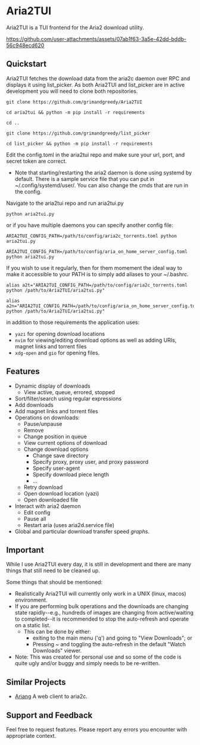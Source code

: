 # Aria2TUI

Aria2TUI is a TUI frontend for the Aria2 download utility.


https://github.com/user-attachments/assets/07ab1f63-3a5e-42dd-bddb-56c948ecd620

## Quickstart

Aria2TUI fetches the download data from the aria2c daemon over RPC and displays it using list_picker. As both Aria2TUI and list_picker are in active development you will need to clone both repositories.

```
git clone https://github.com/grimandgreedy/Aria2TUI

cd aria2tui && python -m pip install -r requirements

cd ..

git clone https://github.com/grimandgreedy/list_picker

cd list_picker && python -m pip install -r requirements
```

Edit the config.toml in the aria2tui repo and make sure your url, port, and secret token are correct.

 - Note that starting/restarting the aria2 daemon is done using systemd by default. There is a sample service file that you can put in ~/.config/systemd/user/. You can also change the cmds that are run in the config.

Navigate to the aria2tui repo and run aria2tui.py

```
python aria2tui.py
```

or if you have multiple daemons you can specify another config file:

```
ARIA2TUI_CONFIG_PATH=/path/to/config/aria2c_torrents.toml python aria2tui.py

ARIA2TUI_CONFIG_PATH=/path/to/config/aria_on_home_server_config.toml python aria2tui.py
```

If you wish to use it regularly, then for them momement the ideal way to make it accessible to your PATH is to simply add aliases to your ~/.bashrc.
```
alias a2t="ARIA2TUI_CONFIG_PATH=/path/to/config/aria2c_torrents.toml python /path/to/Aria2TUI/aria2tui.py"

alias a2n="ARIA2TUI_CONFIG_PATH=/path/to/config/aria_on_home_server_config.toml python /path/to/Aria2TUI/aria2tui.py"
```

in addition to those requirements the application uses:
 - `yazi` for opening download locations
 - `nvim` for viewing/editing download options as well as adding URIs, magnet links and torrent files
 - `xdg-open` and `gio` for opening files.

## Features

 - Dynamic display of downloads
     - View active, queue, errored, stopped
 - Sort/filter/search using regular expressions
 - Add downloads 
 - Add magnet links and torrent files
 - Operations on downloads:
   - Pause/unpause
   - Remove
   - Change position in queue
   - View current options of download
   - Change download options
     - Change save directory
     - Specify proxy, proxy user, and proxy password
     - Specify user-agent
     - Specify download piece length
     - ...
   - Retry download
   - Open download location (yazi)
   - Open downloaded file
 - Interact with aria2 daemon
   - Edit config
   - Pause all
   - Restart aria (uses aria2d.service file)
 - Global and particular download transfer speed *graphs*.


## Important

While I use Aria2TUI every day, it is still in development and there are many things that still need to be cleaned up.

Some things that should be mentioned:

 - Realistically Aria2TUI will currently only work in a UNIX (linux, macos) environment.
 - If you are performing bulk operations and the downloads are changing state rapidly--e.g., hundreds of images are changing from active/waiting to completed--it is recommended to stop the auto-refresh and operate on a static list.
    - This can be done by either:
      - exiting to the main menu ('q') and going to "View Downloads"; or
      - Pressing ~ and toggling the auto-refresh in the default "Watch Downloads" viewer.
 - Note: This was created for personal use and so some of the code is quite ugly and/or buggy and simply needs to be re-written.

## Similar Projects

- [Ariang](https://github.com/mayswind/AriaNg) A web client to aria2c.

## Support and Feedback

Feel free to request features. Please report any errors you encounter with appropriate context.
